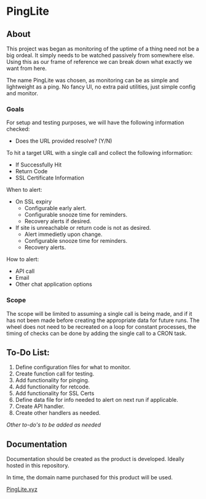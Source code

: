 # PingLite

## About

This project was began as monitoring of the uptime of a thing need not be a big ordeal. It simply needs to be watched passively from somewhere else.
Using this as our frame of reference we can break down what exactly we want from here.

The name PingLite was chosen, as monitoring can be as simple and lightweight as a ping. No fancy UI, no extra paid utilities, just simple config and monitor.

### Goals

For setup and testing purposes, we will have the following information checked:
- Does the URL provided resolve? (Y/N)

To hit a target URL with a single call and collect the following information:
- If Successfully Hit
- Return Code
- SSL Certificate Information

When to alert:
- On SSL expiry
  - Configurable early alert.
  - Configurable snooze time for reminders.
  - Recovery alerts if desired.
- If site is unreachable or return code is not as desired.
  - Alert immedietly upon change.
  - Configurable snooze time for reminders.
  - Recovery alerts.

How to alert:
- API call
- Email
- Other chat application options

### Scope

The scope will be limited to assuming a single call is being made, and if it has not been made before creating the appropriate data for future runs.
The wheel does not need to be recreated on a loop for constant processes, the timing of checks can be done by adding the single call to a CRON task.

## To-Do List:

1. Define configuration files for what to monitor.
2. Create function call for testing.
3. Add functionality for pinging.
4. Add functionality for retcode.
5. Add functionality for SSL Certs
6. Define data file for info needed to alert on next run if applicable.
7. Create API handler.
8. Create other handlers as needed.

*Other to-do's to be added as needed*

## Documentation

Documentation should be created as the product is developed. Ideally hosted in this repository.

In time, the domain name purchased for this product will be used.

[PingLite.xyz](https://pinglite.xyz)
